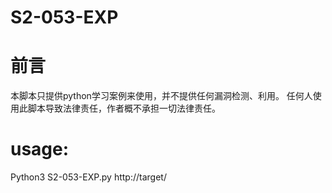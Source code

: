 # S2-053-EXP
# 前言
本脚本只提供python学习案例来使用，并不提供任何漏洞检测、利用。 任何人使用此脚本导致法律责任，作者概不承担一切法律责任。
# usage:
Python3 S2-053-EXP.py http://target/
